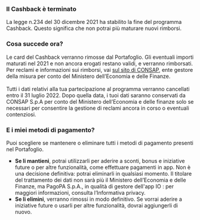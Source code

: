 <H3>
  Il Cashback è terminato
</H3>
<body>
  La legge n.234 del 30 dicembre 2021 ha stabilito la fine del programma Cashback. Questo significa che non potrai più maturare nuovi rimborsi.
</body>
<H3>
  Cosa succede ora?
</H3>
<body>
  Le card del Cashback verranno rimosse dal Portafoglio. Gli eventuali importi maturati nel 2021 e non ancora erogati restano validi, e verranno rimborsati. Per reclami e informazioni sui rimborsi, vai <a href="https://www.consap.it/">sul sito di CONSAP</a>, ente gestore della misura per conto del Ministero dell’Economia e delle Finanze.
<br><br>
  Tutti i dati relativi alla tua partecipazione al programma verranno cancellati entro il 31 luglio 2022. Dopo quella data, i tuoi dati saranno conservati da CONSAP S.p.A per conto del Ministero dell’Economia e delle finanze solo se necessari per consentire la gestione di reclami ancora in corso o eventuali contenziosi.
</body>
<H3>
  E i miei metodi di pagamento?
</H3>
<body>
  Puoi scegliere se mantenere o eliminare tutti i metodi di pagamento presenti nel Portafoglio.
</body>
<ul style="list-style-type: square">
  <li>
    <body>
      <b>Se li mantieni</b>, potrai utilizzarli per aderire a sconti, bonus e iniziative future o per altre funzionalità, come effettuare pagamenti in app. Non è una decisione definitiva: potrai eliminarli in qualsiasi momento.
      Il titolare del trattamento dei dati non sarà più il Ministero dell’Economia e delle Finanze, ma PagoPA S.p.A., in qualità di gestore dell'app IO : per maggiori informazioni, consulta l’Informativa privacy.
    </body>
  </li>
  <li>
      <body>
          <b>Se li elimini</b>, verranno rimossi in modo definitivo. Se vorrai aderire a iniziative future o usarli per altre funzionalità, dovrai aggiungerli di nuovo.
      </body>
  </li>
</ul>
